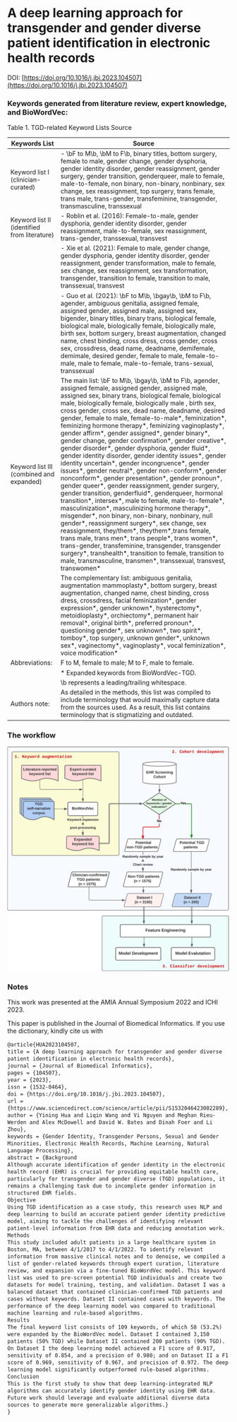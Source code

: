 # A deep learning approach for transgender and gender diverse patient identification in electronic health records
DOI: [https://doi.org/10.1016/j.jbi.2023.104507](https://doi.org/10.1016/j.jbi.2023.104507)

### Keywords generated from literature review, expert knowledge, and BioWordVec:
Table 1. TGD-related Keyword Lists Source

| Keywords List                                 | Source                               |
|----------------------------------------------|--------------------------------------|
| Keyword list I (clinician-curated)           | - \bF to M\b, \bM to F\b, binary titles, bottom surgery, female to male, gender change, gender dysphoria, gender identity disorder, gender reassignment, gender surgery, gender transition, genderqueer, male to female, male-to-female, non binary, non-binary, nonbinary, sex change, sex reassignment, top surgery, trans female, trans male, trans-gender, transfeminine, transgender, transmasculine, transsexual |
| Keyword list II (identified from literature)  | - Roblin et al. (2016): Female-to-male, gender dysphoria, gender identity disorder, gender reassignment, male-to-female, sex reassignment, trans-gender, transsexual, transvest |
|                                              | - Xie et al. (2021): Female to male, gender change, gender dysphoria, gender identity disorder, gender reassignment, gender transformation, male to female, sex change, sex reassignment, sex transformation, transgender, transition to female, transition to male, transsexual, transvest |
|                                              | - Guo et al. (2021): \bF to M\b, \bgay\b, \bM to F\b, agender, ambiguous genitalia, assigned female, assigned gender, assigned male, assigned sex, bigender, binary titles, binary trans, biological female, biological male, biologically female, biologically male, birth sex, bottom surgery, breast augmentation, changed name, chest binding, cross dress, cross gender, cross sex, crossdress, dead name, deadname, demifemale, demimale, desired gender, female to male, female-to-male, male to female, male-to-female, trans-sexual, transsexual |
| Keyword list III (combined and expanded)      | The main list: \bF to M\b, \bgay\b, \bM to F\b, agender, assigned female, assigned gender, assigned male, assigned sex, binary trans, biological female, biological male, biologically female, biologically male , birth sex, cross gender, cross sex, dead name, deadname, desired gender, female to male, female-to-male*, feminization*, feminizing hormone therapy*, feminizing vaginoplasty*, gender affirm*, gender assigned*, gender binary*, gender change, gender confirmation*, gender creative*, gender disorder*, gender dysphoria, gender fluid*, gender identity disorder, gender identity issues*, gender identity uncertain*, gender incongruence*, gender issues*, gender neutral*, gender non-conform*, gender nonconform*, gender presentation*, gender pronoun*, gender queer*, gender reassignment, gender surgery, gender transition, genderfluid*, genderqueer, hormonal transition*, intersex*, male to female, male-to-female*, masculinization*, masculinizing hormone therapy*, misgender*, non binary, non-binary, nonbinary, null gender*, reassignment surgery*, sex change, sex reassignment, they/them*, theythem*,trans female, trans male, trans men*, trans people*, trans women*, trans-gender, transfeminine, transgender, transgender surgery*, transhealth*, transition to female, transition to male, transmasculine, transmen*, transsexual, transvest, transwomen* |
|                                              | The complementary list: ambiguous genitalia, augmentation mammoplasty*, bottom surgery, breast augmentation, changed name, chest binding, cross dress, crossdress, facial feminization*, gender expression*, gender unknown*, hysterectomy*, metoidioplasty*, orchiectomy*, permanent hair removal*, original birth*, preferred pronoun*, questioning gender*, sex unknown*, two spirit*, tomboy*, top surgery, unknown gender*, unknown sex*, vaginectomy*, vaginoplasty*, vocal feminization*, voice modification* |
| Abbreviations:                                | F to M, female to male; M to F, male to female. |
|                                              | * Expanded keywords from BioWordVec-TGD. |
|                                              | \b represents a leading/trailing whitespace. |
| Authors note:                                | As detailed in the methods, this list was compiled to include terminology that would maximally capture data from the sources used. As a result, this list contains terminology that is stigmatizing and outdated. |


### The workflow
![Workflow](https://github.com/ningkko/TGD_identification/blob/main/workflow.jpg)

### Notes
This work was presented at the AMIA Annual Symposium 2022 and ICHI 2023.

This paper is published in the Journal of Biomedical Informatics. If you use the dictionary, kindly cite us with
```
@article{HUA2023104507,
title = {A deep learning approach for transgender and gender diverse patient identification in electronic health records},
journal = {Journal of Biomedical Informatics},
pages = {104507},
year = {2023},
issn = {1532-0464},
doi = {https://doi.org/10.1016/j.jbi.2023.104507},
url = {https://www.sciencedirect.com/science/article/pii/S1532046423002289},
author = {Yining Hua and Liqin Wang and Vi Nguyen and Meghan Rieu-Werden and Alex McDowell and David W. Bates and Dinah Foer and Li Zhou},
keywords = {Gender Identity, Transgender Persons, Sexual and Gender Minorities, Electronic Health Records, Machine Learning, Natural Language Processing},
abstract = {Background
Although accurate identification of gender identity in the electronic health record (EHR) is crucial for providing equitable health care, particularly for transgender and gender diverse (TGD) populations, it remains a challenging task due to incomplete gender information in structured EHR fields.
Objective
Using TGD identification as a case study, this research uses NLP and deep learning to build an accurate patient gender identity predictive model, aiming to tackle the challenges of identifying relevant patient-level information from EHR data and reducing annotation work.
Methods
This study included adult patients in a large healthcare system in Boston, MA, between 4/1/2017 to 4/1/2022. To identify relevant information from massive clinical notes and to denoise, we compiled a list of gender-related keywords through expert curation, literature review, and expansion via a fine-tuned BioWordVec model. This keyword list was used to pre-screen potential TGD individuals and create two datasets for model training, testing, and validation. Dataset I was a balanced dataset that contained clinician-confirmed TGD patients and cases without keywords. Dataset II contained cases with keywords. The performance of the deep learning model was compared to traditional machine learning and rule-based algorithms.
Results
The final keyword list consists of 109 keywords, of which 58 (53.2%) were expanded by the BioWordVec model. Dataset I contained 3,150 patients (50% TGD) while Dataset II contained 200 patients (90% TGD). On Dataset I the deep learning model achieved a F1 score of 0.917, sensitivity of 0.854, and a precision of 0.980; and on Dataset II a F1 score of 0.969, sensitivity of 0.967, and precision of 0.972. The deep learning model significantly outperformed rule-based algorithms.
Conclusion
This is the first study to show that deep learning-integrated NLP algorithms can accurately identify gender identity using EHR data. Future work should leverage and evaluate additional diverse data sources to generate more generalizable algorithms.}
}
```

